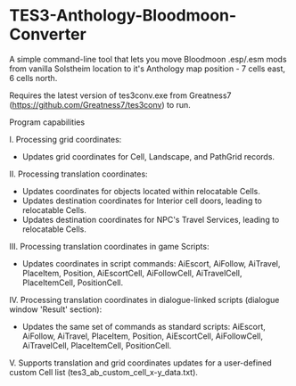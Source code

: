 # TES3-Anthology-Bloodmoon-Converter

A simple command-line tool that lets you move Bloodmoon .esp/.esm mods from vanilla Solstheim location to it's Anthology map position - 7 cells east, 6 cells north.
 
 Requires the latest version of tes3conv.exe from Greatness7 (https://github.com/Greatness7/tes3conv) to run.
 
Program capabilities

I. Processing grid coordinates:
- Updates grid coordinates for Cell, Landscape, and PathGrid records.

II. Processing translation coordinates:
- Updates coordinates for objects located within relocatable Cells.
- Updates destination coordinates for Interior cell doors, leading to relocatable Cells.
- Updates destination coordinates for NPC's Travel Services, leading to relocatable Cells.

III. Processing translation coordinates in game Scripts:
- Updates coordinates in script commands: AiEscort, AiFollow, AiTravel, PlaceItem, Position, AiEscortCell, AiFollowCell, AiTravelCell, PlaceItemCell, PositionCell.

IV. Processing translation coordinates in dialogue-linked scripts (dialogue window 'Result' section):
- Updates the same set of commands as standard scripts: AiEscort, AiFollow, AiTravel, PlaceItem, Position, AiEscortCell, AiFollowCell, AiTravelCell, PlaceItemCell, PositionCell.

V. Supports translation and grid coordinates updates for a user-defined custom Cell list (tes3_ab_custom_cell_x-y_data.txt).
